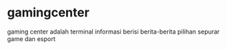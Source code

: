 # gamingcenter
gaming center adalah terminal informasi berisi berita-berita pilihan sepurar game dan esport
